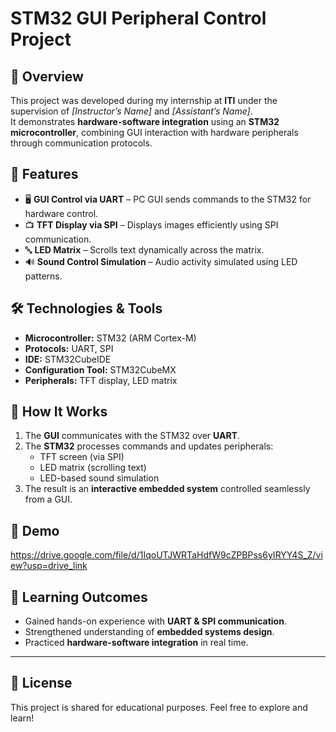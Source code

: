 # STM32 GUI Peripheral Control Project

## 📌 Overview
This project was developed during my internship at **ITI** under the supervision of *[Instructor’s Name]* and *[Assistant’s Name]*.  
It demonstrates **hardware-software integration** using an **STM32 microcontroller**, combining GUI interaction with hardware peripherals through communication protocols.

## 🎯 Features
- 🖥️ **GUI Control via UART** – PC GUI sends commands to the STM32 for hardware control.  
- 📺 **TFT Display via SPI** – Displays images efficiently using SPI communication.  
- 🔤 **LED Matrix** – Scrolls text dynamically across the matrix.  
- 🔊 **Sound Control Simulation** – Audio activity simulated using LED patterns.  

## 🛠️ Technologies & Tools
- **Microcontroller:** STM32 (ARM Cortex-M)  
- **Protocols:** UART, SPI  
- **IDE:** STM32CubeIDE  
- **Configuration Tool:** STM32CubeMX  
- **Peripherals:** TFT display, LED matrix  

## 🚀 How It Works
1. The **GUI** communicates with the STM32 over **UART**.  
2. The **STM32** processes commands and updates peripherals:  
   - TFT screen (via SPI)  
   - LED matrix (scrolling text)  
   - LED-based sound simulation  
3. The result is an **interactive embedded system** controlled seamlessly from a GUI.  

## 📸 Demo
https://drive.google.com/file/d/1IqoUTJWRTaHdfW9cZPBPss6yIRYY4S_Z/view?usp=drive_link

## 📖 Learning Outcomes
- Gained hands-on experience with **UART & SPI communication**.  
- Strengthened understanding of **embedded systems design**.  
- Practiced **hardware-software integration** in real time.  

---

## 📜 License
This project is shared for educational purposes. Feel free to explore and learn!  

